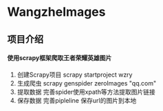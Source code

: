 # WangzheImages
## 项目介绍
#### 使用scrapy框架爬取王者荣耀英雄图片

1. 创建Scrapy项目
scrapy startproject wzry
1. 生成爬虫
scrapy genspider zeroImages "qq.com"
1. 提取数据
完善spider使用xpath等方法提取图片链接
1. 保存数据
完善pipleline 保存url的图片到本地
